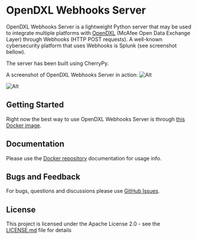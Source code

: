 # OpenDXL Webhooks Server

OpenDXL Webhooks Server is a lightweight Python server that may be used to integrate multiple platforms with [OpenDXL](https://www.opendxl.com/) (McAfee Open Data Exchange Layer) through Webhooks (HTTP POST requests). A well-known cybersecurity platform that uses Webhooks is Splunk (see screenshot bellow).

The server has been built using CherryPy.

A screenshot of OpenDXL Webhooks Server in action:
![Alt](https://user-images.githubusercontent.com/2834720/39141369-059631ea-46fe-11e8-9446-fe3e8b30df72.png "OWS")

![Alt](https://user-images.githubusercontent.com/2834720/39140614-7e89e964-46fb-11e8-8edb-fca21c907469.png "Splunk Webhooks sample")

## Getting Started

Right now the best way to use OpenDXL Webhooks Server is through [this Docker image](https://hub.docker.com/r/marcelosz/opendxl-webhooks/).

## Documentation

Please use the [Docker repository](https://hub.docker.com/r/marcelosz/opendxl-webhooks/) documentation for usage info.

## Bugs and Feedback

For bugs, questions and discussions please use [GitHub Issues](https://github.com/marcelosz/opendxl-webhooks/issues).

## License

This project is licensed under the Apache License 2.0 - see the [LICENSE.md](LICENSE.md) file for details
